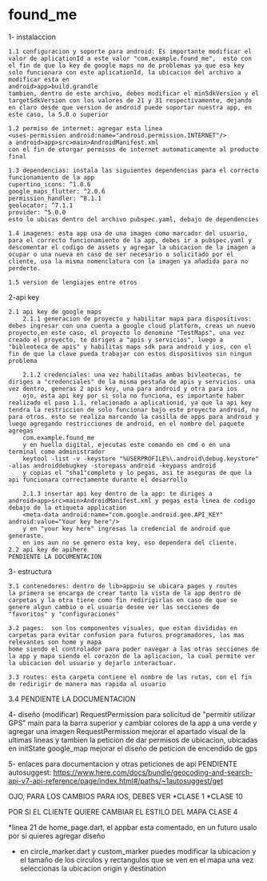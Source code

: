 # found_me

1- instalaccion

    1.1 configuracion y soporte para android: Es importante modificar el valor de aplicationId a este valor "com.example.found_me",  esto con el fin de que la key de google maps no de problemas ya que esa key solo funcionara con este aplicationId, la ubicacion del archivo a modificar esta en
    android>app>build.grandle
    tambien, dentro de este archivo, debes modificar el minSdkVersion y el targetSdkVersion con los valores de 21 y 31 respectivamente, dejando en claro desde que version de android puede soportar nuestra app, en este caso, la 5.0 o superior

    1.2 permiso de internet: agregar esta linea 
    <uses-permission android:name="android.permission.INTERNET"/>
    a android>app>src>main>AndroidManifest.xml
    con el fin de otorgar permisos de internet automaticamente al producto final

    1.3 dependencias: instala las siguientes dependencias para el correcto funcionamiento de la app
    cupertino_icons: ^1.0.6
    google_maps_flutter: ^2.0.6
    permission_handler: ^8.1.1
    geolocator: ^7.1.1
    provider: ^5.0.0
    esto lo ubicas dentro del archivo pubspec.yaml, debajo de dependencies

    1.4 imagenes: esta app usa de una imagen como marcador del usuario, para el correcto funcionamiento de la app, debes ir a pubspec.yaml y descomentar el codigo de assets y agregar la ubicacion de la imagen a ocupar o una nueva en caso de ser necesario o solicitado por el cliente, usa la misma nomenclatura con la imagen ya añadida para no perderte.

    1.5 version de lengiajes entre otros

2-api key

    2.1 api key de google maps
        2.1.1 generacion de proyecto y habilitar mapa para dispositivos: debes ingresar con una cuenta a google cloud platform, creas un nuevo proyecto,en este caso, el proyecto lo denomine "TestMaps", una vez creado el proyecto, te diriges a "apis y servicios", luego a "bibleoteca de apis" y habilitas maps sdk para android y ios, con el fin de que la clave pueda trabajar con estos dispositivos sin ningun problema

        2.1.2 credenciales: una vez habilitadas ambas bivleotecas, te diriges a "credenciales" de la misma pestaña de apis y servicios. una vez dentro, generas 2 apis key, una para android y otra para ios
        ojo, esta api key por si sola no funciona, es importante haber realizado el paso 1.1, relacionado a aplicationid, ya que la api key tendra la restriccion de solo funcionar bajo este proyecto android, no para otros. esto se realiza marcando la casilla de apps para android y luego agregando restricciones de android, en el nombre del paquete agregas
        com.example.found_me
        y en huella digital, ejecutas este comando en cmd o en una terminal como administrador 
        keytool -list -v -keystore "%USERPROFILE%\.android\debug.keystore" -alias androiddebugkey -storepass android -keypass android
        y copias el "sha1"completo y lo pegas, asi te aseguras de que la api funcionara correctamente durante el desarrollo

        2.1.3 insertar api key dentro de la app: te diriges a android>app>src>main>AndroidManifest.xml y pegas esta linea de codigo debajo de la etiqueta application
        <meta-data android:name="com.google.android.geo.API_KEY" android:value="Your key here"/>
        y en "your key here" ingresas la credencial de android que generaste.
        en ios aun no se genero esta key, eso dependera del cliente.
    2.2 api key de apihere 
    PENDIENTE LA DOCUMENTACION


3- estructura

    3.1 contenedores: dentro de lib>app>iu se ubicara pages y routes
    la primera se encarga de crear tanto la vista de la app dentro de carpetas y la otra tiene como fin redirigirlas en caso de que se genere algun cambio o el usuario desee ver las secciones de "favoritos" y "configuraciones"

    3.2 pages:  son los componentes visuales, que estan divididas en carpetas para evitar confusion para futuros programadores, las mas relevantes son home y mapa
    home siendo el controlador para poder navegar a las otras secciones de la app y mapa siendo el corazon de la aplicacion, la cual permite ver la ubicacion del usuario y dejarlo interactuar.

    3.3 routes: esta carpeta contiene el nombre de las rutas, con el fin de redirigir de manera mas rapida al usuario

3.4 PENDIENTE LA DOCUMENTACION


4- diseño (modificar)
RequestPermission para solicitud de "permitir utilizar GPS"
main para la barra superior y cambiar colores de la app a una verde y agregar una imagen
RequestPermission mejorar el apartado visual de la ultimas lineas y tambien la peticion de dar permisos de ubicacion, ubicadas en initState
google_map mejorar el diseño de peticion de encendido de gps
<!-- mapa para mejorar el mensaje de solicitud de GPS -->




5- enlaces para documentacion y otras peticiones de api
PENDIENTE
autosuggest: https://www.here.com/docs/bundle/geocoding-and-search-api-v7-api-reference/page/index.html#/paths/~1autosuggest/get

OJO, PARA LOS CAMBIOS PARA IOS, DEBES VER
*CLASE 1
*CLASE 10

POR SI EL CLIENTE QUIERE CAMBIAR EL ESTILO DEL MAPA
CLASE 4

*linea 21 de home_page.dart, el appbar esta comentado, en un futuro usalo por si quieres
agregar diseño
* en circle_marker.dart y custom_marker puedes modificar la ubicacion y el tamaño de los circulos y rectangulos que se ven en el mapa una
vez seleccionas la ubicacion origin y destination